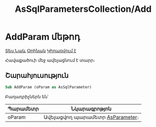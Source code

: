 ﻿---
layout: page
title: "AsSqlParametersCollection/Add"
---


# AddParam մեթոդ

[Տես Նաև](../AsSqlParametersCollection.md) [Օրինակ]() [Կիրառվում է](../AsSqlParametersCollection.md) 

Հավաքածուի մեջ ավելացնում է տարր։

## Շարահյուսություն

``` vb
Sub AddParam (oParam as AsSqlParameter)
```

Բաղադրիչներն են՝


| Պարամետր | Նկարագրոթյոն |
|--|--|
| oParam | Ավելացվող պարամետր [AsParameter](../AsParameter.md)։  |
